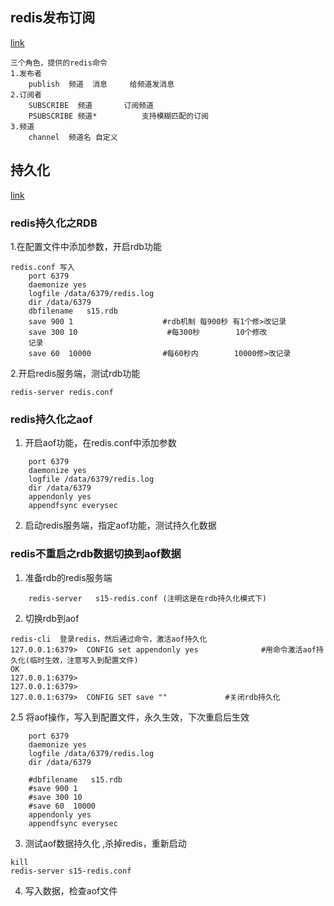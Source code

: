 ## redis发布订阅
[link](https://www.cnblogs.com/pyyu/p/10013703.html)
```
三个角色，提供的redis命令
1.发布者
	publish  频道  消息		给频道发消息
2.订阅者
	SUBSCRIBE  频道     	订阅频道 
	PSUBSCRIBE 频道*  		支持模糊匹配的订阅
3.频道
	channel  频道名 自定义
```	
## 持久化
[link](https://www.cnblogs.com/pyyu/p/10009493.html)
### redis持久化之RDB
1.在配置文件中添加参数，开启rdb功能
```
redis.conf 写入
	port 6379
	daemonize yes
	logfile /data/6379/redis.log
	dir /data/6379
	dbfilename   s15.rdb
	save 900 1                    #rdb机制 每900秒 有1个修>改记录
	save 300 10                    #每300秒        10个修改
	记录
	save 60  10000                #每60秒内        10000修>改记录
```
2.开启redis服务端，测试rdb功能
```
redis-server redis.conf 
```

### redis持久化之aof

1. 开启aof功能，在redis.conf中添加参数
```
	port 6379
	daemonize yes
	logfile /data/6379/redis.log
	dir /data/6379
	appendonly yes
	appendfsync everysec
```
2. 启动redis服务端，指定aof功能，测试持久化数据 



### redis不重启之rdb数据切换到aof数据
1. 准备rdb的redis服务端
```
	redis-server   s15-redis.conf (注明这是在rdb持久化模式下)
```
2. 切换rdb到aof
```
redis-cli  登录redis，然后通过命令，激活aof持久化
127.0.0.1:6379>  CONFIG set appendonly yes				#用命令激活aof持久化(临时生效，注意写入到配置文件)
OK
127.0.0.1:6379> 
127.0.0.1:6379> 
127.0.0.1:6379>  CONFIG SET save "" 			#关闭rdb持久化
```
2.5 将aof操作，写入到配置文件，永久生效，下次重启后生效
```
	port 6379
	daemonize yes 
	logfile /data/6379/redis.log
	dir /data/6379   

	#dbfilename   s15.rdb
	#save 900 1  
	#save 300 10 
	#save 60  10000 
	appendonly yes
	appendfsync everysec
```



3. 测试aof数据持久化 ,杀掉redis，重新启动
```
kill 
redis-server s15-redis.conf 
```
4. 写入数据，检查aof文件
